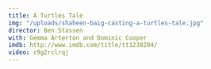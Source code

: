 ```yaml
---
title: A Turtles Tale
img: "/uploads/shaheen-baig-casting-a-turtles-tale.jpg"
director: Ben Stassen
with: Gemma Arterton and Dominic Cooper
imdb: http://www.imdb.com/title/tt1230204/
video: c9g2rclrqj
---
```


